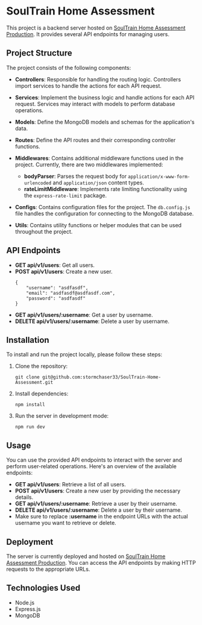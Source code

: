 # SoulTrain Home Assessment

This project is a backend server hosted on [SoulTrain Home Assessment Production](https://soultrain-home-assessment-production.up.railway.app). It provides several API endpoints for managing users.

## Project Structure

The project consists of the following components:

- **Controllers**: Responsible for handling the routing logic. Controllers import services to handle the actions for each API request.

- **Services**: Implement the business logic and handle actions for each API request. Services may interact with models to perform database operations.

- **Models**: Define the MongoDB models and schemas for the application's data.

- **Routes**: Define the API routes and their corresponding controller functions.

- **Middlewares**: Contains additional middleware functions used in the project. Currently, there are two middlewares implemented:
  - **bodyParser**: Parses the request body for `application/x-www-form-urlencoded` and `application/json` content types.
  - **rateLimitMiddleware**: Implements rate limiting functionality using the `express-rate-limit` package.

- **Configs**: Contains configuration files for the project. The `db.config.js` file handles the configuration for connecting to the MongoDB database.

- **Utils**: Contains utility functions or helper modules that can be used throughout the project.

## API Endpoints

- **GET api/v1/users**: Get all users.
- **POST api/v1/users**: Create a new user.
    ```shell
    {
        "username": "asdfasdf",
        "email": "asdfasdf@asdfasdf.com",
        "password": "asdfasdf"
    }
    ```
- **GET api/v1/users/:username**: Get a user by username.
- **DELETE api/v1/users/:username**: Delete a user by username.

## Installation

To install and run the project locally, please follow these steps:

1. Clone the repository:

   ```shell
   git clone git@github.com:stormchaser33/SoulTrain-Home-Assessment.git
   ```
2. Install dependencies:
    ```shell
    npm install
    ```
3. Run the server in development mode:
    ```shell
    npm run dev
    ```
## Usage
You can use the provided API endpoints to interact with the server and perform user-related operations. Here's an overview of the available endpoints:

- **GET api/v1/users**: Retrieve a list of all users.
- **POST api/v1/users**: Create a new user by providing the necessary details.
- **GET api/v1/users/:username**: Retrieve a user by their username.
- **DELETE api/v1/users/:username**: Delete a user by their username.
- Make sure to replace **:username** in the endpoint URLs with the actual username you want to retrieve or delete.

## Deployment
The server is currently deployed and hosted on [SoulTrain Home Assessment Production](https://soultrain-home-assessment-production.up.railway.app). 
You can access the API endpoints by making HTTP requests to the appropriate URLs.

## Technologies Used
- Node.js
- Express.js
- MongoDB